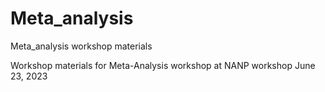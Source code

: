 # Meta_analysis
Meta_analysis workshop materials

Workshop materials for Meta-Analysis workshop at NANP workshop June 23, 2023




